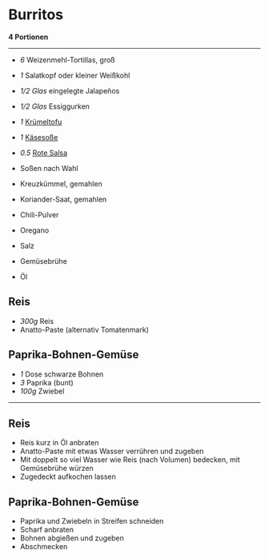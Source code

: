 # Burritos

**4 Portionen**

---

- *6* Weizenmehl-Tortillas, groß

- *1* Salatkopf oder kleiner Weißkohl
- *1/2 Glas* eingelegte Jalapeños
- *1/2 Glas* Essiggurken
- *1* [Krümeltofu](Kruemelig_gebratener_Tofu.md)
- *1* [Käsesoße](https://raw.githubusercontent.com/dasnessie/recipes/master/davids_kaesesauce.md)
- *0.5* [Rote Salsa](Rote_Salsa.md)
- Soßen nach Wahl
- Kreuzkümmel, gemahlen
- Koriander-Saat, gemahlen
- Chili-Pulver
- Oregano
- Salz
- Gemüsebrühe
- Öl


## Reis

- *300g* Reis
- Anatto-Paste (alternativ Tomatenmark)

## Paprika-Bohnen-Gemüse

- *1* Dose schwarze Bohnen
- *3* Paprika (bunt)
- *100g* Zwiebel

---

## Reis

- Reis kurz in Öl anbraten
- Anatto-Paste mit etwas Wasser verrühren und zugeben
- Mit doppelt so viel Wasser wie Reis (nach Volumen) bedecken, mit Gemüsebrühe würzen
- Zugedeckt aufkochen lassen

## Paprika-Bohnen-Gemüse

- Paprika und Zwiebeln in Streifen schneiden
- Scharf anbraten
- Bohnen abgießen und zugeben
- Abschmecken